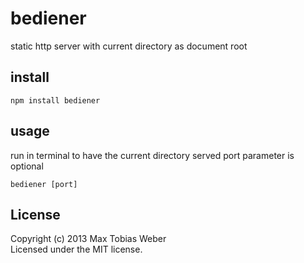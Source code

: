 # bediener

static http server with current directory as document root

## install

```
npm install bediener
```

## usage
run in terminal to have the current directory served 
port parameter is optional

```
bediener [port]
```


## License
Copyright (c) 2013 Max Tobias Weber  
Licensed under the MIT license.
